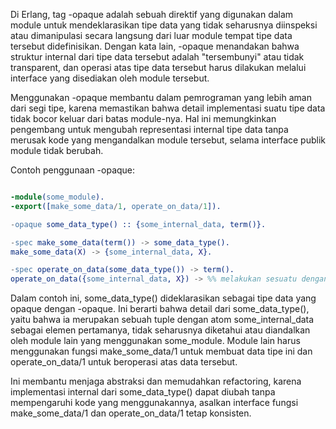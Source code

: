 Di Erlang, tag -opaque adalah sebuah direktif yang digunakan dalam module untuk mendeklarasikan tipe data yang tidak seharusnya diinspeksi atau dimanipulasi secara langsung dari luar module tempat tipe data tersebut didefinisikan. Dengan kata lain, -opaque menandakan bahwa struktur internal dari tipe data tersebut adalah "tersembunyi" atau tidak transparent, dan operasi atas tipe data tersebut harus dilakukan melalui interface yang disediakan oleh module tersebut.

Menggunakan -opaque membantu dalam pemrograman yang lebih aman dari segi tipe, karena memastikan bahwa detail implementasi suatu tipe data tidak bocor keluar dari batas module-nya. Hal ini memungkinkan pengembang untuk mengubah representasi internal tipe data tanpa merusak kode yang mengandalkan module tersebut, selama interface publik module tidak berubah.

Contoh penggunaan -opaque:

```erlang

-module(some_module).
-export([make_some_data/1, operate_on_data/1]).

-opaque some_data_type() :: {some_internal_data, term()}.

-spec make_some_data(term()) -> some_data_type().
make_some_data(X) -> {some_internal_data, X}.

-spec operate_on_data(some_data_type()) -> term().
operate_on_data({some_internal_data, X}) -> %% melakukan sesuatu dengan X
```
Dalam contoh ini, some_data_type() dideklarasikan sebagai tipe data yang opaque dengan -opaque. Ini berarti bahwa detail dari some_data_type(), yaitu bahwa ia merupakan sebuah tuple dengan atom some_internal_data sebagai elemen pertamanya, tidak seharusnya diketahui atau diandalkan oleh module lain yang menggunakan some_module. Module lain harus menggunakan fungsi make_some_data/1 untuk membuat data tipe ini dan operate_on_data/1 untuk beroperasi atas data tersebut.

Ini membantu menjaga abstraksi dan memudahkan refactoring, karena implementasi internal dari some_data_type() dapat diubah tanpa mempengaruhi kode yang menggunakannya, asalkan interface fungsi make_some_data/1 dan operate_on_data/1 tetap konsisten.